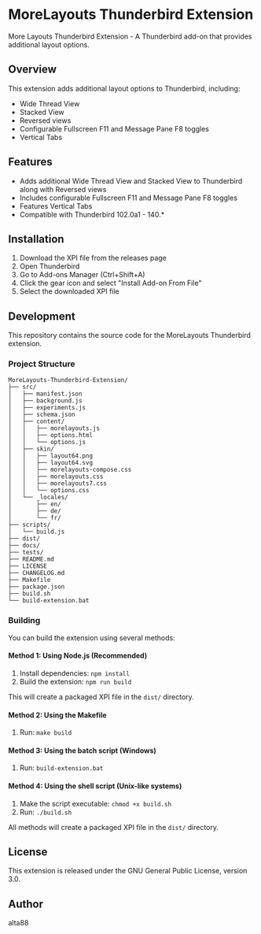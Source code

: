 # MoreLayouts Thunderbird Extension

More Layouts Thunderbird Extension - A Thunderbird add-on that provides additional layout options.

## Overview

This extension adds additional layout options to Thunderbird, including:
- Wide Thread View
- Stacked View
- Reversed views
- Configurable Fullscreen F11 and Message Pane F8 toggles
- Vertical Tabs

## Features

- Adds additional Wide Thread View and Stacked View to Thunderbird along with Reversed views
- Includes configurable Fullscreen F11 and Message Pane F8 toggles
- Features Vertical Tabs
- Compatible with Thunderbird 102.0a1 - 140.*

## Installation

1. Download the XPI file from the releases page
2. Open Thunderbird
3. Go to Add-ons Manager (Ctrl+Shift+A)
4. Click the gear icon and select "Install Add-on From File"
5. Select the downloaded XPI file

## Development

This repository contains the source code for the MoreLayouts Thunderbird extension.

### Project Structure

```
MoreLayouts-Thunderbird-Extension/
├── src/
│   ├── manifest.json
│   ├── background.js
│   ├── experiments.js
│   ├── schema.json
│   ├── content/
│   │   ├── morelayouts.js
│   │   ├── options.html
│   │   └── options.js
│   ├── skin/
│   │   ├── layout64.png
│   │   ├── layout64.svg
│   │   ├── morelayouts-compose.css
│   │   ├── morelayouts.css
│   │   ├── morelayouts7.css
│   │   └── options.css
│   └── _locales/
│       ├── en/
│       ├── de/
│       └── fr/
├── scripts/
│   └── build.js
├── dist/
├── docs/
├── tests/
├── README.md
├── LICENSE
├── CHANGELOG.md
├── Makefile
├── package.json
├── build.sh
└── build-extension.bat
```

### Building

You can build the extension using several methods:

#### Method 1: Using Node.js (Recommended)

1. Install dependencies: `npm install`
2. Build the extension: `npm run build`

This will create a packaged XPI file in the `dist/` directory.

#### Method 2: Using the Makefile

1. Run: `make build`

#### Method 3: Using the batch script (Windows)

1. Run: `build-extension.bat`

#### Method 4: Using the shell script (Unix-like systems)

1. Make the script executable: `chmod +x build.sh`
2. Run: `./build.sh`

All methods will create a packaged XPI file in the `dist/` directory.

## License

This extension is released under the GNU General Public License, version 3.0.

## Author

alta88